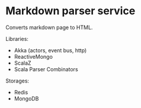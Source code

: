 # Markdown parser service

Converts markdown page to HTML.

Libraries:
  - Akka (actors, event bus, http)
  - ReactiveMongo
  - ScalaZ
  - Scala Parser Combinators
  
Storages:
  - Redis
  - MongoDB
